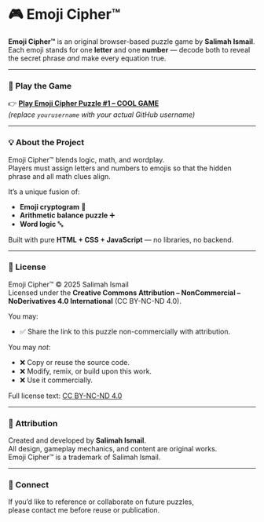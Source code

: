 # 🎮 Emoji Cipher™

**Emoji Cipher™** is an original browser-based puzzle game by **Salimah Ismail**.  
Each emoji stands for one **letter** and one **number** — decode both to reveal the secret phrase *and* make every equation true.

---

### 🧩 Play the Game
👉 **[Play Emoji Cipher Puzzle #1 – COOL GAME](https://salimahi.github.io/emoji-cipher/)**  
*(replace `yourusername` with your actual GitHub username)*

---

### 💡 About the Project
Emoji Cipher™ blends logic, math, and wordplay.  
Players must assign letters and numbers to emojis so that the hidden phrase and all math clues align.  

It’s a unique fusion of:
- **Emoji cryptogram** 🧠  
- **Arithmetic balance puzzle** ➕  
- **Word logic** 🔤  

Built with pure **HTML + CSS + JavaScript** — no libraries, no backend.

---

### 🪪 License

Emoji Cipher™ © 2025 Salimah Ismail  
Licensed under the **Creative Commons Attribution – NonCommercial – NoDerivatives 4.0 International** (CC BY-NC-ND 4.0).

You may:
- ✅ Share the link to this puzzle non-commercially with attribution.

You may *not*:
- ❌ Copy or reuse the source code.  
- ❌ Modify, remix, or build upon this work.  
- ❌ Use it commercially.

Full license text: [CC BY-NC-ND 4.0](https://creativecommons.org/licenses/by-nc-nd/4.0/)

---

### 🧾 Attribution
Created and developed by **Salimah Ismail**.  
All design, gameplay mechanics, and content are original works.  
Emoji Cipher™ is a trademark of Salimah Ismail.

---

### 💬 Connect
If you’d like to reference or collaborate on future puzzles,  
please contact me before reuse or publication.
